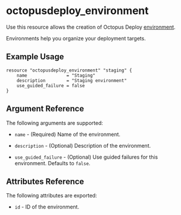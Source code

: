 # octopusdeploy_environment

Use this resource allows the creation of Octopus Deploy [environment](https://octopus.com/docs/infrastructure/environments).

Environments help you organize your deployment targets.

## Example Usage

```hcl
resource "octopusdeploy_environment" "staging" {
    name               = "Staging"
    description        = "Staging environment"
    use_guided_failure = false
}
```

## Argument Reference

The following arguments are supported:

* `name` - (Required) Name of the environment.

* `description` - (Optional) Description of the environment.

* `use_guided_failure` - (Optional) Use guided failures for this environment. Defaults to `false`.

## Attributes Reference

The following attributes are exported:

* `id` - ID of the environment.
